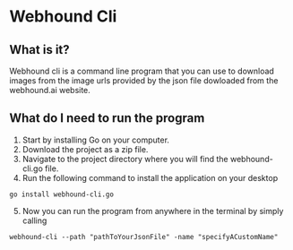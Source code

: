 # Webhound Cli
## What is it?
Webhound cli is a command line program that you can use to download images from the image urls provided by the json file dowloaded from the webhound.ai website.

## What do I need to run the program
1. Start by installing Go on your computer.
2. Download the project as a zip file.
3. Navigate to the project directory where you will find the webhound-cli.go file.
4. Run the following command to install the application on your desktop
```
go install webhound-cli.go
```
5. Now you can run the program from anywhere in the terminal by simply calling

```
webhound-cli --path "pathToYourJsonFile" -name "specifyACustomName"
```

